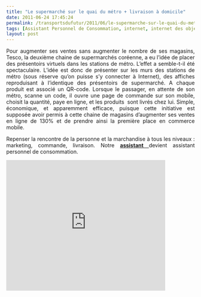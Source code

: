 ```yaml
---
title: "Le supermarché sur le quai du métro + livraison à domicile"
date: 2011-06-24 17:45:24
permalink: /transportsdufutur/2011/06/le-supermarche-sur-le-quai-du-metro-livraison-a-domicile.html
tags: [Assistant Personnel de Consommation, internet, internet des objets, marchandises]
layout: post
---
```


<p style="text-align: justify;">Pour augmenter ses ventes sans augmenter le nombre de ses magasins, Tesco, la deuxième chaine de supermarchés coréenne, a eu l’idée de placer des présentoirs virtuels dans les stations de métro. L’effet a semble-t-il été spectaculaire. L’idée est donc de présenter sur les murs des stations de métro (sous réserve qu’on puisse s’y connecter à Internet), des affiches reproduisant à l’identique des présentoirs de supermarché. A chaque produit est associé un QR-code. Lorsque le passager, en attente de son métro, scanne un code, il ouvre une page de commande sur son mobile, choisit la quantité, paye en ligne, et les produits  sont livrés chez lui. Simple, économique, et apparemment efficace, puisque cette initiative est supposée avoir permis à cette chaine de magasins d’augmenter ses ventes en ligne de 130% et de prendre ainsi la première place en commerce mobile.</p> <p style="text-align: justify;">Repenser la rencontre de la personne et la marchandise à tous les niveaux : marketing, commande, livraison. Notre <strong><a href="https://gabrielplassat.github.io/transportsdufutur/2010/11/metanote-tdf-10-nous-etions-nous-sommes-et-nous-serons-des-cyborgs-lassistant-personnel-de-mobilite.html" target="_blank">assistant </a></strong>devient assistant personnel de consommation.</p> <p><iframe frameborder="0" height="349" src="http://www.youtube.com/embed/h7HnR02kJxY" width="425"></iframe></p>

